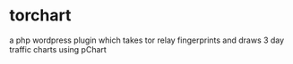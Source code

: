 torchart
========

a php wordpress plugin which takes tor relay fingerprints and draws 3 day traffic charts using pChart
